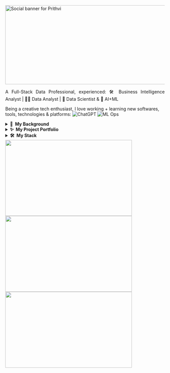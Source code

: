 <a href="https://www.linkedin.com/in/prithvijeet-rathaur/">
  <img src="https://github.com/Prithvijeet-Singh-Rathaur/PrithviWorks/blob/main/Header1.png" alt="Social banner for Prithvi" height="250" width="930">
</a>

<p align="justify"> A Full-Stack Data Professional, experienced: 🛠️ Business Intelligence Analyst | 🕵🏻 Data Analyst | 🧬 Data Scientist & 🤖 AI+ML </p>

Being a creative tech enthusiast, I love working + learning new softwares, tools, technologies & platforms: ![ChatGPT](https://img.shields.io/badge/-AI-000?&logo=OpenAI) ![ML Ops](https://img.shields.io/badge/-ML_Ops-000?&logo=numpy) 


<details>   <summary><b> 👨 &nbsp;My&nbsp;Background </b></summary> 

<br>
<p align="justify">I am a dynamic Data Analyst with over three years of professional experience in leveraging data-driven insights to enhance business strategies and operational efficiency.</p>

<p align="justify">I began my career in 2018, focusing on data analysis and network performance monitoring, which honed my problem-solving skills and contributed to significant improvements in customer satisfaction. By 2021, I expanded my expertise by pursuing a Post-Graduation in Business Insights and Data Analysis, where I delved into machine learning and AI using Python libraries such as Scikit-learn, TensorFlow, and PyTorch. During this period, I also gained proficiency in Big Data tools like Apache Spark and Business Intelligence tools such as Tableau and Power BI, which I utilized to develop interactive dashboards and reports.</p>

<p align="justify">Over the last year, my proficiency with Business Intelligence tools has grown, alongside my passion for driving innovation and strategic growth. I am adept at using Tableau and Power BI in conjunction with Python and SQL, as well as cloud solutions like GCP. My strong foundation in Mathematics and Statistics enables me to work effectively with large and complex datasets. My goal in data analytics, visualization, and reporting is to provide stakeholders with actionable insights that facilitate data-driven decision-making and strategic growth.</p>
</details>

<details>  <summary><b>✨&nbsp;&nbsp;My&nbsp;Project&nbsp;Portfolio</b></summary>

- **Data Analysis Projects**: ![Tableau](https://img.shields.io/badge/-Tableau-000?&logo=Tableau) ![Power BI](https://img.shields.io/badge/-PowerBI-000?&logo=PowerBI)  ![Python](https://img.shields.io/badge/-Python-000?&logo=Python) ![TensorFlow](https://img.shields.io/badge/-TensorFlow-000?&logo=TensorFlow) ![PyTorch](https://img.shields.io/badge/-PyTorch-000?&logo=PyTorch) ![Pandas](https://img.shields.io/badge/-Pandas-000?&logo=Pandas) ![Excel](https://img.shields.io/badge/-Excel-000?&logo=Excel&logoColor=F90) ![NoSQL](https://img.shields.io/badge/-NoSQL-000?&logo=NoSQL) ![PostgreSQL](https://img.shields.io/badge/-Postgresql-000&?&logo=Postgresql) ![SKLearn](https://img.shields.io/badge/-SKLearn-000?&logo=SKLearn)

  - [Telecom Churn Analysis](https://project.novypro.com/wBfYkT) - <br> The "End-to-End Churn Analysis for Customer Retention" project addresses the critical business challenge of customer retention by leveraging data analytics and machine learning. The primary goal is to understand why customers leave and how to prevent it, using a comprehensive dataset from a telecom company. This dataset includes demographic, payment, and service usage information, which is analyzed using tools like Power BI, SQL, Excel, and Python. The project involves setting up an ETL process and creating interactive dashboards to visualize key metrics such as total customers, churn rate, and new joiners. By studying the profiles of churners, the project identifies opportunities for targeted marketing campaigns. The predictive models developed aim to forecast potential churners, enabling proactive customer retention strategies. Although focused on the telecom industry, the insights and methodologies are applicable across various sectors, including retail, finance, and healthcare, offering businesses a strategic advantage in enhancing customer loyalty.<br/>
  
  - [Retail Sales Analysis](https://project.novypro.com/fTnzks) - <br> The "Customer, Sales, and Inventory Insights" project was designed to deliver in-depth analysis of sales performance, customer behavior, and inventory management, thereby supporting strategic decision-making and boosting operational efficiency. Utilizing SQL for ETL processes, Python for data cleaning and automation, Excel for initial analysis, and Power BI for dashboard creation, the project provided a comprehensive view of business metrics. Key findings included a 3.9% increase in total sales to $98K, with significant contributions from the USA, and a detailed breakdown of sales trends and peak periods. The analysis highlighted that 76.81% of sales occurred on weekdays, with Hermanos, Ebony, and High Top emerging as top brands. The project developed skills in data management, manipulation, and visualization, leading to enhanced understanding of sales patterns and customer preferences. These insights facilitated the identification of high-performing products and strategic sales periods, ultimately optimizing inventory and improving sales strategies. <br/>
  
  - [Banking Loan Report Analysis](https://project.novypro.com/CqC1K4) - <br> The Bank Loan Analysis project aimed to provide a comprehensive understanding of lending operations and loan performance through data-driven insights. By leveraging MS SQL Server, Power BI, and MS Office/Excel, the project focused on importing and analyzing bank loan data to support decision-making and assess the health of the loan portfolio. Key components included creating databases and writing SQL queries to extract and analyze data, followed by visualizing results using Power BI dashboards. The project featured three main dashboards: a summary of key performance indicators (KPIs) such as total loan applications and average interest rates, an overview of trends and regional disparities, and a detailed view of loan data and borrower profiles. This analysis enabled the identification of seasonality, regional lending disparities, and the impact of factors like employment history and home ownership on loans. Through this project, skills in SQL, data modeling, and visualization were enhanced, ultimately contributing to more informed lending strategies and improved loan portfolio management.<br/>

[⏩ &nbsp; and many more](https://github.com/Prithvijeet-Singh-Rathaur?tab=repositories) 

</details> 


<details>  <summary><b>🛠️ &nbsp;My&nbsp;Stack&nbsp;&nbsp;</b></summary>

- **🛢 Databases** || Db2, Redis, Dynamo, MongoDB, Postgres, Cassandra

- **🧑🏻‍💻 Programming** || Python, SQL, HiveQL, SAS, Scala, Shell/UNIX, R, C

- **📶 BI Tools**|| Tableau, Power BI, Looker, Cognos, Alteryx, SAS BI, GA4

- **🔢 Big Data** || Spark, Hadoop, Hive, Sqoop, HBase, Kafka, Impala, Hue

- **💭 Azure Stack** || ADLS, Databricks, Visual Studio, Synapse, ADF, AKS

- **💭 AWS Stack** || Glue, EC2, S3, Athena, Redshift, Lambda, IAM, RDS

- **💭 GCP Stack** || BigQuery, Looker, Pub/Sub, Cloud Storage, Dataproc

- **🔗 DevOps** || Docker, Kubernetes, Jenkins, Git, Azure, YAML, JSON

- **🤖 AI/ML** || Sklearn, Pytorch, TF, Keras, AzureML, SageMaker, AutoML

- **🎯 SDLC** || SAFe® Agile, Kanban, Jira, Confluence, Scrum, Waterfall

- **📝 Code Management** || Github, BitBucket, GitLab, AWS CodeCommit

</details> 

<div>
  <img src="https://github.com/Prithvijeet-Singh-Rathaur/PrithviWorks/blob/main/Telecom.gif" width="400" height="240"/></a>
  <img src="https://github.com/Prithvijeet-Singh-Rathaur/PrithviWorks/blob/main/Retail.gif" width="400" height="240"/></a>
  <img src="https://github.com/Prithvijeet-Singh-Rathaur/PrithviWorks/blob/main/Bank1.gif" width="400" height="240"/></a>

</div> 
